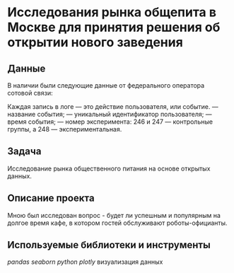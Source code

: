 # Исследования рынка общепита в Москве для принятия решения об открытии нового заведения


## Данные

В наличии были следующие данные от федерального оператора сотовой связи:    
  
Каждая запись в логе — это действие пользователя, или событие.
— название события;
— уникальный идентификатор пользователя;
— время события;
— номер эксперимента: 246 и 247 — контрольные группы, а 248 — экспериментальная.    

## Задача

Исследование рынка общественного питания на основе открытых данных.  

## Описание проекта

Мною был исследован вопрос - будет ли успешным и популярным на долгое время кафе, в
котором гостей обслуживают роботы-официанты. 

## Используемые библиотеки и инструменты
*pandas* *seaborn* *python* *plotly* визуализация данных